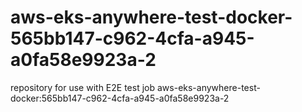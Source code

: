 # aws-eks-anywhere-test-docker-565bb147-c962-4cfa-a945-a0fa58e9923a-2
repository for use with E2E test job aws-eks-anywhere-test-docker:565bb147-c962-4cfa-a945-a0fa58e9923a-2
